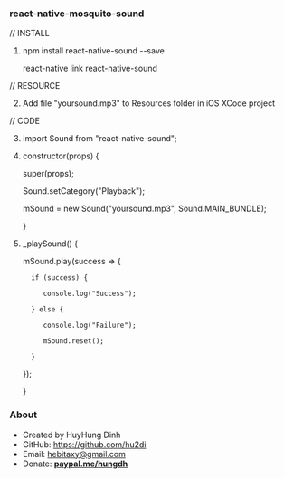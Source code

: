 ### react-native-mosquito-sound
// INSTALL

1. npm install react-native-sound --save

   react-native link react-native-sound

// RESOURCE

2. Add file "yoursound.mp3" to Resources folder in iOS XCode project

// CODE 

3. import Sound from "react-native-sound";

4. constructor(props) {

      super(props); 

      Sound.setCategory("Playback");

      mSound = new Sound("yoursound.mp3", Sound.MAIN_BUNDLE); 

   }

5. _playSound() {

      mSound.play(success => {

         if (success) {

            console.log("Success");

         } else {

            console.log("Failure");

            mSound.reset(); 

         } 

      });

   } 

### About
- Created by HuyHung Dinh
- GitHub: https://github.com/hu2di
- Email: hebitaxy@gmail.com
- Donate: [**paypal.me/hungdh**](https://www.paypal.me/hungdh)
